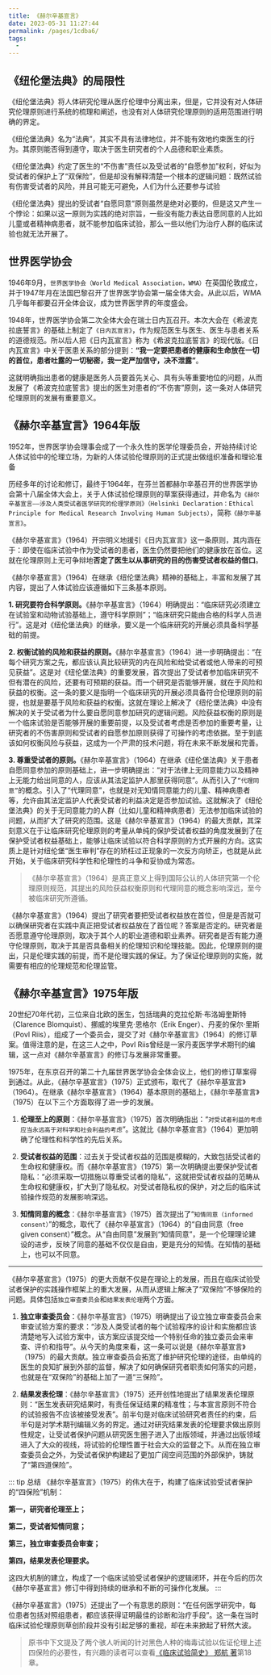 ```yaml
---
title: 《赫尔辛基宣言》
date: 2023-05-31 11:27:44
permalink: /pages/1cdba6/
tags:
  - 
---
```

## 《纽伦堡法典》的局限性
《纽伦堡法典》将人体研究伦理从医疗伦理中分离出来，但是，它并没有对人体研究伦理原则进行系统的梳理和阐述，也没有对人体研究伦理原则的适用范围进行明确的界定。

《纽伦堡法典》名为“法典”，其实不具有法律地位，并不能有效地约束医生的行为。其原则能否得到遵守，取决于医生研究者的个人品德和职业素质。

《纽伦堡法典》约定了医生的“不伤害”责任以及受试者的“自愿参加”权利，好似为受试者的保护上了“双保险”，但是却没有解释清楚一个根本的逻辑问题：既然试验有伤害受试者的风险，并且可能无可避免，人们为什么还要参与试验

《纽伦堡法典》提出的受试者“自愿同意”原则虽然是绝对必要的，但是这又产生一个悖论：如果以这一原则为实践的绝对宗旨，一些没有能力表达自愿同意的人比如儿童或者精神病患者，就不能参加临床试验，那么一些以他们为治疗人群的临床试验也就无法开展了。

## 世界医学协会
1946年9月，```世界医学协会（World Medical Association，WMA）```在英国伦敦成立，并于1947年月在法国巴黎召开了世界医学协会第一届全体大会。从此以后，WMA几乎每年都要召开全体会议，成为世界医学界的年度盛会。

1948年，世界医学协会第二次全体大会在瑞士日内瓦召开。本次大会在《希波克拉底誓言》的基础上制定了```《日内瓦宣言》```，作为规范医生与医生、医生与患者关系的道德规范。所以后人把《日内瓦宣言》称为《希波克拉底誓言》的现代版。《日内瓦宣言》中关于医患关系的部分提到：**“我一定要把患者的健康和生命放在一切的首位，患者吐露的一切秘密，我一定严加信守，决不泄露”**。

这就明确指出患者的健康是医务人员要首先关心、具有头等重要地位的问题，从而发展了《希波克拉底誓言》提出的医生对患者的“不伤害”原则，这一条对人体研究伦理原则的发展有重要意义。

## 《赫尔辛基宣言》1964年版

1952年，世界医学协会理事会成了一个永久性的医学伦理委员会，开始持续讨论人体试验中的伦理立场，为新的人体试验伦理原则的正式提出做组织准备和理论准备

历经多年的讨论和修订，最终于1964年，在芬兰首都赫尔辛基召开的世界医学协会第十八届全体大会上，关于人体试验伦理原则的草案获得通过，并命名为```《赫尔辛基宣言——涉及人类受试者医学研究的伦理学原则》（Helsinki Declaration：Ethical Principle for Medical Research Involving Human Subjects）```，简称```《赫尔辛基宣言》```。

《赫尔辛基宣言》（1964）开宗明义地援引《日内瓦宣言》这一条原则，其内涵在于：即使在临床试验中作为受试者的患者，医生仍然要把他们的健康放在首位。这就在伦理原则上无可争辩地**否定了医生以从事研究的目的伤害受试者权益的借口**。

《赫尔辛基宣言》（1964）在继承《纽伦堡法典》精神的基础上，丰富和发展了其内容，提出了人体试验应该遵循如下三条基本原则。

**1. 研究要符合科学原则。**《赫尔辛基宣言》（1964）明确提出：“临床研究必须建立在试验室和动物试验基础上，遵守科学原则”；“临床研究只能由合格的科学人员进行”。这是对《纽伦堡法典》的继承，要义是一个临床研究的开展必须具备科学基础的前提。

**2. 权衡试验的风险和获益的原则。**《赫尔辛基宣言》（1964）进一步明确提出：“在每个研究方案之先，都应该认真比较研究的内在风险和给受试者或他人带来的可预见获益”。这是对《纽伦堡法典》的重要发展，首次提出了受试者参加临床研究不但有潜在的风险，还要有可预期的获益。而一个研究是否能够开展，就在于风险和获益的权衡。这一条的要义是指明一个临床研究的开展必须具备符合伦理原则的前提，也就是要基于风险和获益的权衡。这就在理论上解决了《纽伦堡法典》中没有解决的关于受试者为什么要自愿同意参加研究的逻辑问题。风险获益权衡的原则是一个临床试验是否能够开展的重要前提，以及受试者考虑是否参加的重要考量，让研究者的不伤害原则和受试者的自愿参加原则获得了可操作的考虑依据。至于到底该如何权衡风险与获益，这成为一个严肃的技术问题，将在未来不断发展和完善。

**3. 尊重受试者的原则。**《赫尔辛基宣言》（1964）在继承《纽伦堡法典》关于患者自愿同意参加的原则基础上，进一步明确提出：“对于法律上无同意能力以及精神上无能力给出同意的人，应该从其法定监护人那里获得同意”。从而引入了```“代理同意”```的概念。引入了“代理同意”，也就是对无知情同意能力的儿童、精神病患者等，允许由其法定监护人代表受试者的利益决定是否参加试验。这就解决了《纽伦堡法典》的关于无同意能力的人群（比如儿童和精神病患者）无法参加临床试验的问题，从而扩大了研究的范围。这是《赫尔辛基宣言》（1964）的最大贡献，其深刻意义在于让临床研究伦理原则的考量从单纯的保护受试者权益的角度发展到了在保护受试者权益基础上，能够让临床试验以符合科学原则的方式开展的方向。这实质上是针对纽伦堡“医生审判”存在的矫枉过正现象的一次反方向矫正，也就是从此开始，关于临床研究科学性和伦理性的斗争和妥协成为常态。

> 《赫尔辛基宣言》（1964）是真正意义上得到国际公认的人体研究第一个伦理原则规范，其提出的风险获益权衡原则和代理同意的概念影响深远，至今被临床研究所遵循。

《赫尔辛基宣言》（1964）提出了研究者要把受试者权益放在首位，但是是否就可以确保研究者在实践中真正把受试者权益放在了首位呢？答案是否定的。研究者是否愿意遵守伦理原则，取决于其个人的职业道德和职业素养。研究者是否有能力遵守伦理原则，取决于其是否具备相关的伦理知识和伦理技能。因此，伦理原则的提出，只是伦理实践的前提，而不是伦理实践的保证。为了保证伦理原则的实施，就需要有相应的伦理规范和伦理监管。

## 《赫尔辛基宣言》1975年版

20世纪70年代初，三位来自北欧的医生，包括瑞典的克拉伦斯·布洛姆奎斯特（Clarence Blomquist）、挪威的埃里克·恩格尔（Erik Enger）、丹麦的保尔·里斯（Povl Riis），组成了一个委员会，提交了对《赫尔辛基宣言》（1964）的修订草案。值得注意的是，在这三人之中，Povl Riis曾经是一家丹麦医学学术期刊的编辑，这一点对《赫尔辛基宣言》的修订与发展非常重要。

1975年，在东京召开的第二十九届世界医学协会全体会议上，他们的修订草案得到通过。从此，《赫尔辛基宣言》（1975）正式颁布，取代了《赫尔辛基宣言》（1964）。在继承《赫尔辛基宣言》（1964）基本原则的基础上，《赫尔辛基宣言》（1975）在以下三个方面取得了进一步的发展。

1. **伦理至上的原则**：《赫尔辛基宣言》（1975）首次明确指出：“```对受试者利益的考虑应当永远高于对科学和社会利益的考虑```”。这就比《赫尔辛基宣言》（1964）更加明确了伦理性和科学性的先后关系。

2. **受试者权益的范围**：过去关于受试者权益的范围是模糊的，大致包括受试者的生命权和健康权。而《赫尔辛基宣言》（1975）第一次明确提出要保护受试者隐私：“必须采取一切措施以尊重受试者的隐私”，这就把受试者权益的范畴从生命权和健康权，扩大到了隐私权。对受试者隐私权的保护，对之后的临床试验操作规范的发展影响深远。

3. **知情同意的概念**：《赫尔辛基宣言》（1975）首次提出了“```知情同意（informed consent）```”的概念，取代了《赫尔辛基宣言》（1964）的“自由同意（free given consent）”概念。从“自由同意”发展到“知情同意”，是一个伦理理论建设的进步，反映了同意的基础不仅仅是自由，更是充分的知情。在知情的基础上，也可以不同意。

---

《赫尔辛基宣言》（1975）的更大贡献不仅是在理论上的发展，而且在临床试验受试者保护的实践操作框架上的重大发展，从而从逻辑上解决了“双保险”不够保险的问题。具体包括```独立审查委员会```和```结果发表伦理```两个方面。

1. **独立审查委员会**：《赫尔辛基宣言》（1975）明确提出了设立独立审查委员会来审查试验方案的要求：“涉及人类受试者的每个试验程序的设计和实施都应该清楚地写入试验方案中，该方案应该提交给一个特别任命的独立委员会来审查、评价和指导”。从今天的角度来看，这一条可以说是《赫尔辛基宣言》（1975）的最大贡献。独立审查委员会拓宽了维护研究伦理的途径，由单纯的医生的良知扩展到外部的监督，解决了如何确保研究者职责如何落实的问题，也就是在“双保险”的基础上加了一道“三保险”。

2. **结果发表伦理**：《赫尔辛基宣言》（1975）还开创性地提出了结果发表伦理原则：“医生发表研究结果时，有责任保证结果的精准性；与本宣言原则不符合的试验报告不应该被接受发表”。前半句是对临床试验研究者责任的约束，后半句是对学术期刊编辑义务的界定。通过对研究结果发表的伦理要求做出原则性规定，让受试者保护问题从研究医生圈子进入了出版领域，并通过出版领域进入了大众的视线，将试验的伦理性置于社会大众的监督之下。从而在独立审查委员会之外，为受试者保护构建起了更加广阔空间范围的外部保护，铸就了“第四道保险”。

::: tip 总结
《赫尔辛基宣言》（1975）的伟大在于，构建了临床试验受试者保护的“四保险”机制：

**第一，研究者伦理至上；**

**第二，受试者知情同意；**

**第三，独立审查委员会审查；**

**第四，结果发表伦理要求。**

这四大机制的建立，构成了一个临床试验受试者保护的逻辑闭环，并在今后的历次《赫尔辛基宣言》修订中得到持续的继承和不断的可操作化发展。
:::

《赫尔辛基宣言》（1975）还提出了一个有意思的原则：“在任何医学研究中，每位患者包括对照组患者，都应该获得证明最佳的诊断和治疗手段”。这一条在当时临床试验伦理原则草创阶段并没有引起足够的重视，却在未来掀起了轩然大波。

> 原书中下文提及了两个骇人听闻的针对黑色人种的梅毒试验以佐证伦理上述四保险的必要性，有兴趣的读者可以查看[《临床试验简史》 郑航 著](https://weread.qq.com/web/reader/b2432e607214ca2cb2405fdkc81322c012c81e728d9d180)第18章。